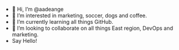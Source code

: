 - 👋 Hi, I’m @aadeange
- 👀 I’m interested in marketing, soccer, dogs and coffee.
- 🌱 I’m currently learning all things GitHub.
- 💞️ I’m looking to collaborate on all things East region, DevOps and marketing.
- Say Hello!


<!---
aadeange/aadeange is a ✨ special ✨ repository because its `README.md` (this file) appears on your GitHub profile.
You can click the Preview link to take a look at your changes.
--->
